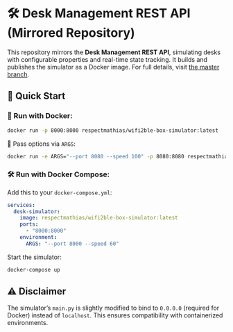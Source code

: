 # 🛠️ Desk Management REST API (Mirrored Repository)

This repository mirrors the **Desk Management REST API**, simulating desks with configurable properties and real-time state tracking. It builds and publishes the simulator as a Docker image. For full details, visit [the master branch](../../tree/main).

## 🚀 Quick Start

### 🐳 Run with Docker:
```bash
docker run -p 8000:8000 respectmathias/wifi2ble-box-simulator:latest
```

🔧 Pass options via `ARGS`:
```bash
docker run -e ARGS="--port 8080 --speed 100" -p 8080:8080 respectmathias/wifi2ble-box-simulator:latest
```

### 🛠️ Run with Docker Compose:
Add this to your `docker-compose.yml`:
```yaml
services:
  desk-simulator:
    image: respectmathias/wifi2ble-box-simulator:latest
    ports:
      - "8000:8000"
    environment:
      ARGS: "--port 8000 --speed 60"
```

Start the simulator:
```bash
docker-compose up
```

## ⚠️ Disclaimer

The simulator’s `main.py` is slightly modified to bind to `0.0.0.0` (required for Docker) instead of `localhost`. This ensures compatibility with containerized environments.

